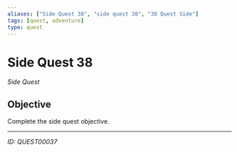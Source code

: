 ```yaml
---
aliases: ["Side Quest 38", "side quest 38", "38 Quest Side"]
tags: [quest, adventure]
type: quest
---
```


# Side Quest 38

*Side Quest*

## Objective
Complete the side quest objective.

---
*ID: QUEST00037*